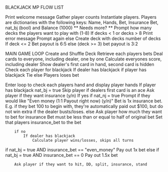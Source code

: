 BLACKJACK MP FLOW LIST

Print welcome message
Gather player counts
Instantiate players.
    Players are dictionaries with the following keys:
        Name, Hands, Bet, Insurance Bet, nat_bj (bool) and Balance (1000) ** Needs more? **
Prompt how many decks the players want to play with (1-8)
    If decks < 1 or decks > 8
        Print error message
        Prompt again
    else
        Create deck with decks number of decks
        If deck <= 2
            Bet payout is 6:5
        else (deck >= 3)
            bet payout is 3:2

MAIN GAME LOOP
Create and Shuffle Deck
Retrieve each players bets
Deal cards to everyone, including dealer, one by one
Calculate everyones score, including dealer
Show dealer's first card in hand, second card is hidden
Check each player for blackjack
    If dealer has blackjack
        if player has blackjack
            Tie
        else
            Players loses bet

Enter loop to check each players hand and display player hands
    If player has blackjack
        nat_bj = true
        Skip player
    if dealers first card is an ace
        Ask player if they want insurance (y/n)
        If yes
            if nat_nj = true
                Prompt if they would like "Even money (1:1 Payout right now) (y/n)"
                Bet is 1x insurance bet. E.g. if they bet 100 to begin with, they're automatically paid out $100, but do not win extra if the dealer busts/loses.
            else
                Ask player how much they want to bet for insurance
                Bet must be less than or equal to half of original bet
                Set that players insurance_bet to the bet
            
        if no
            If dealer has blackjack
                Calculate player wins/losses, skips all turns


if nat_bj = true AND insurance_bet == "even_money"
    Pay out 1x bet
else if nat_bj = true AND insurance_bet == 0
    Pay out 1.5x bet










        Ask player if they want to hit, DD, split, insurance, stand











